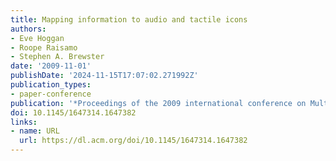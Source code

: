 ```yaml
---
title: Mapping information to audio and tactile icons
authors:
- Eve Hoggan
- Roope Raisamo
- Stephen A. Brewster
date: '2009-11-01'
publishDate: '2024-11-15T17:07:02.271992Z'
publication_types:
- paper-conference
publication: '*Proceedings of the 2009 international conference on Multimodal interfaces*'
doi: 10.1145/1647314.1647382
links:
- name: URL
  url: https://dl.acm.org/doi/10.1145/1647314.1647382
---
```

